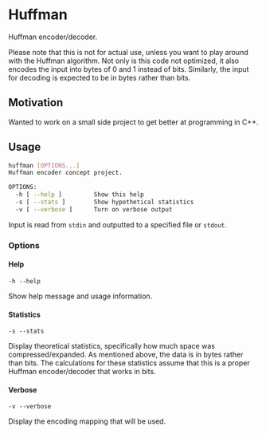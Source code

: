 # Huffman

Huffman encoder/decoder.

Please note that this is not for actual use, unless you want to play around with the Huffman algorithm. Not only is this code not optimized, it also encodes the input into bytes of 0 and 1 instead of bits. Similarly, the input for decoding is expected to be in bytes rather than bits.

## Motivation

Wanted to work on a small side project to get better at programming in C++.

## Usage

```bash
huffman [OPTIONS...]
Huffman encoder concept project.

OPTIONS:
  -h [ --help ]         Show this help
  -s [ --stats ]        Show hypothetical statistics
  -v [ --verbose ]      Turn on verbose output
```

Input is read from `stdin` and outputted to a specified file or `stdout`.

### Options

#### Help

`-h --help`

Show help message and usage information.

#### Statistics

`-s --stats`

Display theoretical statistics, specifically how much space was compressed/expanded. As mentioned above, the data is in bytes rather than bits. The calculations for these statistics assume that this is a proper Huffman encoder/decoder that works in bits.

#### Verbose

`-v --verbose`

Display the encoding mapping that will be used.
